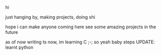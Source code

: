 hi

just hanging by, making projects, doing shi 

hope i can make anyone coming here see some amazing projects in the future

as of now writing ts now, im learning C ;-; so yeah baby steps
UPDATE: learnt python 
